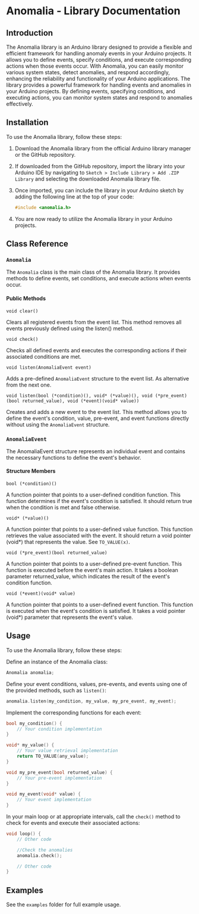 # Anomalia - Library Documentation

## Introduction

The Anomalia library is an Arduino library designed to provide a flexible and efficient framework for handling anomaly events in your Arduino projects. It allows you to define events, specify conditions, and execute corresponding actions when those events occur. With Anomalia, you can easily monitor various system states, detect anomalies, and respond accordingly, enhancing the reliability and functionality of your Arduino applications. The library provides a powerful framework for handling events and anomalies in your Arduino projects. By defining events, specifying conditions, and executing actions, you can monitor system states and respond to anomalies effectively.

## Installation

To use the Anomalia library, follow these steps:

1. Download the Anomalia library from the official Arduino library manager or the GitHub repository.
2. If downloaded from the GitHub repository, import the library into your Arduino IDE by navigating to `Sketch > Include Library > Add .ZIP Library` and selecting the downloaded Anomalia library file.
3. Once imported, you can include the library in your Arduino sketch by adding the following line at the top of your code:

    ```cpp
    #include <anomalia.h>
    ```

4. You are now ready to utilize the Anomalia library in your Arduino projects.

## Class Reference

### ```Anomalia```

The ```Anomalia``` class is the main class of the Anomalia library. It provides methods to define events, set conditions, and execute actions when events occur.

#### Public Methods

```void clear()```

Clears all registered events from the event list. This method removes all events previously defined using the listen() method.

```void check()```

Checks all defined events and executes the corresponding actions if their associated conditions are met.

```void listen(AnomaliaEvent event)```

Adds a pre-defined ```AnomaliaEvent``` structure to the event list. As alternative from the next one.

```void listen(bool (*condition)(), void* (*value)(), void (*pre_event)(bool returned_value), void (*event)(void* value))```

Creates and adds a new event to the event list. This method allows you to define the event's condition, value, pre-event, and event functions directly without using the ```AnomaliaEvent``` structure.

### ```AnomaliaEvent```

The AnomaliaEvent structure represents an individual event and contains the necessary functions to define the event's behavior.

#### Structure Members

```bool (*condition)()```

A function pointer that points to a user-defined condition function. This function determines if the event's condition is satisfied. It should return true when the condition is met and false otherwise.

```void* (*value)()```

A function pointer that points to a user-defined value function. This function retrieves the value associated with the event. It should return a void pointer (void*) that represents the value. See ```TO_VALUE(x)```.

```void (*pre_event)(bool returned_value)```

A function pointer that points to a user-defined pre-event function. This function is executed before the event's main action. It takes a boolean parameter returned_value, which indicates the result of the event's condition function.

```void (*event)(void* value)```

A function pointer that points to a user-defined event function. This function is executed when the event's condition is satisfied. It takes a void pointer (void*) parameter that represents the event's value.

## Usage

To use the Anomalia library, follow these steps:

Define an instance of the Anomalia class:

```cpp
Anomalia anomalia;
```

Define your event conditions, values, pre-events, and events using one of the provided methods, such as ```listen()```:

```cpp
anomalia.listen(my_condition, my_value, my_pre_event, my_event);
```

Implement the corresponding functions for each event:

```cpp
bool my_condition() {
    // Your condition implementation
}

void* my_value() {
    // Your value retrieval implementation
    return TO_VALUE(any_value);
}

void my_pre_event(bool returned_value) {
    // Your pre-event implementation
}

void my_event(void* value) {
    // Your event implementation
}
```

In your main loop or at appropriate intervals, call the ```check()``` method to check for events and execute their associated actions:

```cpp
void loop() {
    // Other code

    //Check the anomalies
    anomalia.check();

    // Other code
}
```

## Examples

See the ```examples``` folder for full example usage.